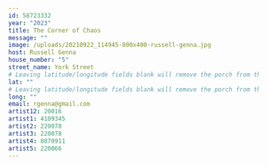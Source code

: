 ```yaml
---
id: 58723332
year: "2023"
title: The Corner of Chaos
message: ""
image: /uploads/20210922_114945-800x400-russell-genna.jpg
host: Russell Genna
house_number: "5"
street_name: York Street
# Leaving latitude/longitude fields blank will remove the porch from the Porchfest map.
lat: ""
# Leaving latitude/longitude fields blank will remove the porch from the Porchfest map.
long: ""
email: rgenna@gmail.com
artist12: 20016
artist1: 4109345
artist2: 220078
artist3: 220078
artist4: 8870911
artist5: 220066
---
```

